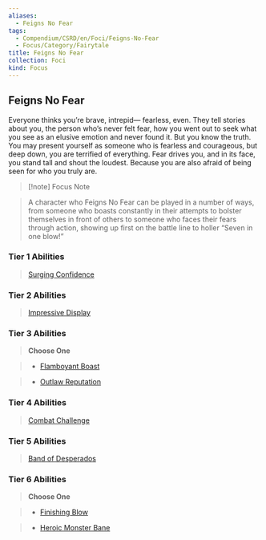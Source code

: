 ```yaml
---
aliases:
  - Feigns No Fear
tags:
  - Compendium/CSRD/en/Foci/Feigns-No-Fear
  - Focus/Category/Fairytale
title: Feigns No Fear
collection: Foci
kind: Focus
---
```

## Feigns No Fear  
Everyone thinks you’re brave, intrepid— fearless, even. They tell stories about you, the person who’s never felt fear, how you went out to seek what you see as an elusive emotion and never found it. But you know the truth. You may present yourself as someone who is fearless and courageous, but deep down, you are terrified of everything. Fear drives you, and in its face, you stand tall and shout the loudest. Because you are also afraid of being seen for who you truly are.  
  
  
>[!note] Focus Note  
>A character who Feigns No Fear can be played in a number of ways, from someone who boasts constantly in their attempts to bolster themselves in front of others to someone who faces their fears through action, showing up first on the battle line to holler “Seven in one blow!”  
  
  
  
### Tier 1 Abilities    
> [Surging Confidence](Surging-Confidence.md)    
  
### Tier 2 Abilities    
> [Impressive Display](Impressive-Display.md)    
  
  
### Tier 3 Abilities    
> **Choose One**    
>- [Flamboyant Boast](Flamboyant-Boast.md)    
>- [Outlaw Reputation](Outlaw-Reputation.md)    
  
  
### Tier 4 Abilities    
> [Combat Challenge](Combat-Challenge.md)    
  
  
### Tier 5 Abilities    
> [Band of Desperados](Band-of-Desperados.md)    
  
  
### Tier 6 Abilities    
> **Choose One**    
>- [Finishing Blow](Finishing-Blow.md)    
>- [Heroic Monster Bane](Heroic-Monster-Bane.md)